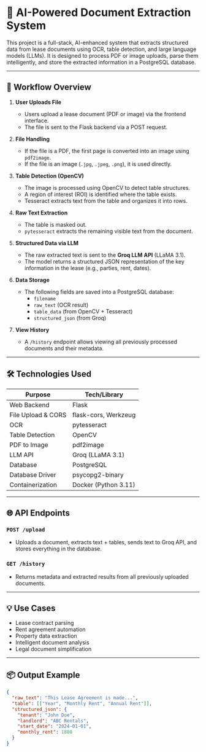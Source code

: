 # 🧠 AI-Powered Document Extraction System

This project is a full-stack, AI-enhanced system that extracts structured data from lease documents using OCR, table detection, and large language models (LLMs). It is designed to process PDF or image uploads, parse them intelligently, and store the extracted information in a PostgreSQL database.

---

## 🔄 Workflow Overview

1. **User Uploads File**
   - Users upload a lease document (PDF or image) via the frontend interface.
   - The file is sent to the Flask backend via a POST request.

2. **File Handling**
   - If the file is a PDF, the first page is converted into an image using `pdf2image`.
   - If the file is an image (`.jpg`, `.jpeg`, `.png`), it is used directly.

3. **Table Detection (OpenCV)**
   - The image is processed using OpenCV to detect table structures.
   - A region of interest (ROI) is identified where the table exists.
   - Tesseract extracts text from the table and organizes it into rows.

4. **Raw Text Extraction**
   - The table is masked out.
   - `pytesseract` extracts the remaining visible text from the document.

5. **Structured Data via LLM**
   - The raw extracted text is sent to the **Groq LLM API** (LLaMA 3.1).
   - The model returns a structured JSON representation of the key information in the lease (e.g., parties, rent, dates).

6. **Data Storage**
   - The following fields are saved into a PostgreSQL database:
     - `filename`
     - `raw_text` (OCR result)
     - `table_data` (from OpenCV + Tesseract)
     - `structured_json` (from Groq)

7. **View History**
   - A `/history` endpoint allows viewing all previously processed documents and their metadata.

---

## 🛠️ Technologies Used

| Purpose              | Tech/Library           |
|----------------------|------------------------|
| Web Backend          | Flask                  |
| File Upload & CORS   | flask-cors, Werkzeug   |
| OCR                  | pytesseract            |
| Table Detection      | OpenCV                 |
| PDF to Image         | pdf2image              |
| LLM API              | Groq (LLaMA 3.1)       |
| Database             | PostgreSQL             |
| Database Driver      | psycopg2-binary        |
| Containerization     | Docker (Python 3.11)   |

---

## 🌐 API Endpoints

### `POST /upload`
- Uploads a document, extracts text + tables, sends text to Groq API, and stores everything in the database.

### `GET /history`
- Returns metadata and extracted results from all previously uploaded documents.

---

## 💡 Use Cases

- Lease contract parsing  
- Rent agreement automation  
- Property data extraction  
- Intelligent document analysis  
- Legal document simplification

---

## 📦 Output Example

```json
{
  "raw_text": "This Lease Agreement is made...",
  "table": [["Year", "Monthly Rent", "Annual Rent"]],
  "structured_json": {
    "tenant": "John Doe",
    "landlord": "ABC Rentals",
    "start_date": "2024-01-01",
    "monthly_rent": 1800
  }
}
